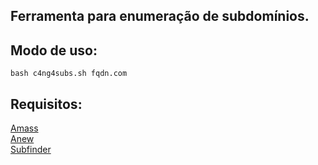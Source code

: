 ## Ferramenta para enumeração de subdomínios.
## Modo de uso:
```
bash c4ng4subs.sh fqdn.com
```
## Requisitos:
[Amass](https://github.com/OWASP/Amass) <br>
[Anew](https://github.com/tomnomnom/anew)<br>
[Subfinder](https://github.com/projectdiscovery/subfinder)<br>
